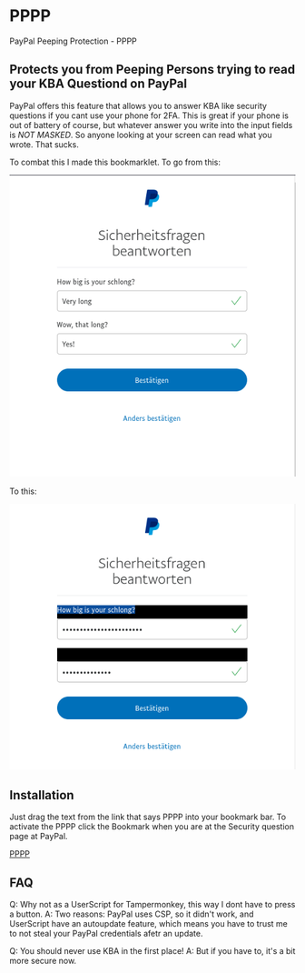 # PPPP
PayPal Peeping Protection - PPPP

## Protects you from Peeping Persons trying to read your KBA Questiond on PayPal

PayPal offers this feature that allows you to answer KBA like security questions if you cant use your phone for 2FA. This is great if your phone is out of battery of course, but whatever answer you write into the input fields is *NOT MASKED*. So anyone looking at your screen can read what you wrote. That sucks.

To combat this I made this bookmarklet. To go from this:

![img1](img/1.png)

To this:

![img2](img/2.png)

## Installation

Just drag the text from the link that says PPPP into your bookmark bar. To activate the PPPP click the Bookmark when you are at the Security question page at PayPal.

[PPPP](https://raw.githubusercontent.com/p410n3/PPPP/master/pppp.js)

## FAQ

Q: Why not as a UserScript for Tampermonkey, this way I dont have to press a button.
A: Two reasons: PayPal uses CSP, so it didn't work, and UserScript have an autoupdate feature, which means you have to trust me to not steal your PayPal credentials afetr an update.

Q: You should never use KBA in the first place!
A: But if you have to, it's a bit more secure now.
